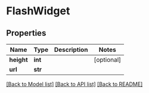 # FlashWidget

## Properties
Name | Type | Description | Notes
------------ | ------------- | ------------- | -------------
**height** | **int** |  | [optional] 
**url** | **str** |  | 

[[Back to Model list]](../README.md#documentation-for-models) [[Back to API list]](../README.md#documentation-for-api-endpoints) [[Back to README]](../README.md)



